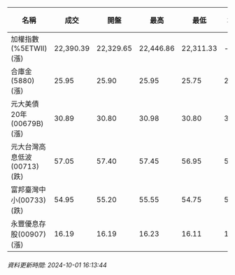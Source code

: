 | 名稱 | 成交 | 開盤 | 最高 | 最低 | 均價 | 成交金額(億) | 昨收 | 漲跌幅 | 漲跌 | 總量 | 昨量 | 振幅 |
| -------- | -------- | -------- | -------- |-------- | -------- | -------- |-------- |-------- |-------- | -------- | -------- |-------- |
|加權指數(%5ETWII) (漲)|22,390.39|22,329.65|22,446.86|22,311.33|-|2,799.83|22,224.54|0.75%|165.85|6,486,841|0|0.61%|
|合庫金(5880) (漲)|25.95|25.90|25.95|25.75|25.86|1.17|25.90|0.19%|0.05|4,525|7,528|0.77%|
|元大美債20年(00679B) (漲)|30.89|30.80|30.98|30.80|30.91|19.78|30.77|0.39%|0.12|64,009|115,317|0.58%|
|元大台灣高息低波(00713) (跌)|57.05|57.40|57.45|56.95|57.06|8.38|57.40|0.61%|0.35|14,694|10,107|0.87%|
|富邦臺灣中小(00733) (跌)|54.95|55.20|55.55|54.75|54.99|0.385|55.10|0.27%|0.15|700|1,299|1.45%|
|永豐優息存股(00907) (漲)|16.19|16.19|16.23|16.11|16.16|0.348|16.18|0.06%|0.01|2,151|3,866|0.74%|
###### 資料更新時間: 2024-10-01 16:13:44